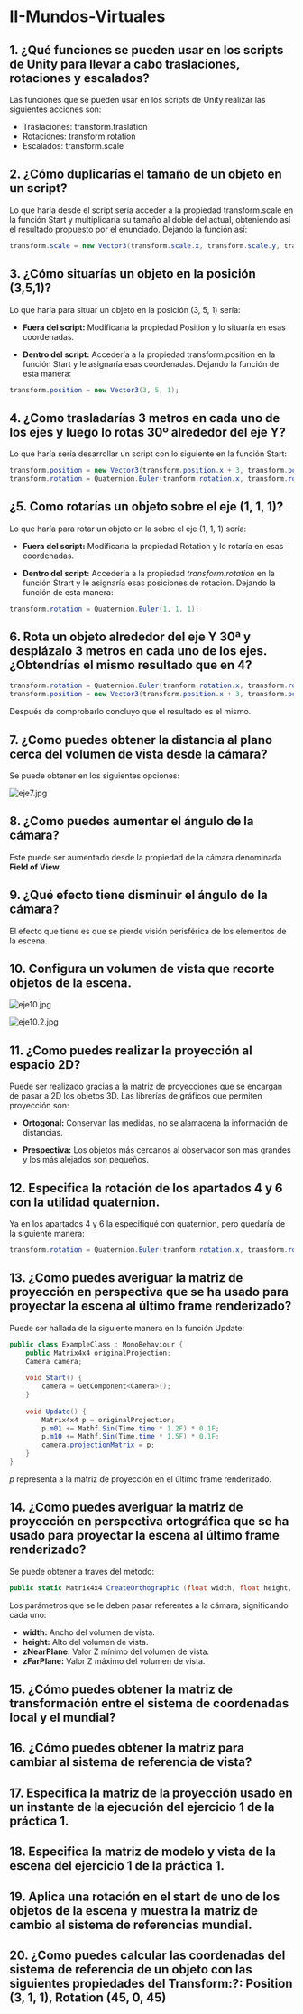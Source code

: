 # II-Mundos-Virtuales

## 1. ¿Qué funciones se pueden usar en los scripts de Unity para llevar a cabo traslaciones, rotaciones y escalados? 

Las funciones que se pueden usar en los scripts de Unity realizar las siguientes acciones son: 

* Traslaciones: transform.traslation
* Rotaciones: transform.rotation 
* Escalados: transform.scale

## 2. ¿Cómo duplicarías el tamaño de un objeto en un script?

Lo que haría desde el script sería acceder a la propiedad transform.scale en la función Start y multiplicaría su tamaño al doble del actual, obteniendo así el resultado propuesto por el enunciado. Dejando la función así: 

```c#
transform.scale = new Vector3(transform.scale.x, transform.scale.y, transform.scale.z) * 2;
```

## 3. ¿Cómo situarías un objeto en la posición (3,5,1)?

Lo que haría para situar un objeto en la posición (3, 5, 1) sería:

* **Fuera del script:** Modificaría la propiedad Position y lo situaría en esas coordenadas.

* **Dentro del script:** Accedería a la propiedad transform.position en la función Start y le asignaría esas coordenadas. Dejando la función de esta manera:

```c#
transform.position = new Vector3(3, 5, 1);
```

## 4. ¿Como trasladarías 3 metros en cada uno de los ejes y luego lo rotas 30º alrededor del eje Y?

Lo que haría sería desarrollar un script con lo siguiente en la función Start: 

```c#
transform.position = new Vector3(transform.position.x + 3, transform.position.y + 3, transform.position.z + 3); 
transform.rotation = Quaternion.Euler(tranform.rotation.x, transform.rotation.y + 30, transform.rotation.z);
```

## ¿5. Como rotarías un objeto sobre el eje (1, 1, 1)?

Lo que haría para rotar un objeto en la sobre el eje (1, 1, 1) sería: 

* **Fuera del script:** Modificaría la propiedad Rotation y lo rotaría en esas coordenadas.

* **Dentro del script:** Accedería a la propiedad *transform.rotation* en la función Strart y le asignaría esas posiciones de rotación. Dejando la función de esta manera: 

```c#
transform.rotation = Quaternion.Euler(1, 1, 1);
```

## 6. Rota un objeto alrededor del eje Y 30ª y desplázalo 3 metros en cada uno de los ejes. ¿Obtendrías el mismo resultado que en 4?

```c#
transform.rotation = Quaternion.Euler(tranform.rotation.x, transform.rotation.y + 30, transform.rotation.z);
transform.position = new Vector3(transform.position.x + 3, transform.position.y + 3, transform.position.z + 3); 
```

Después de comprobarlo concluyo que el resultado es el mismo.

## 7. ¿Como puedes obtener la distancia al plano cerca del volumen de vista desde la cámara?

Se puede obtener en los siguientes opciones:

![eje7.jpg](/images/eje7.jpg)

## 8. ¿Como puedes aumentar el ángulo de la cámara?

Este puede ser aumentado desde la propiedad de la cámara denominada **Field of View**.

## 9. ¿Qué efecto tiene disminuir el ángulo de la cámara?

El efecto que tiene es que se pierde visión perisférica de los elementos de la escena.

## 10. Configura un volumen de vista que recorte objetos de la escena.

![eje10.jpg](/images/eje10.jpg)

![eje10.2.jpg](/images/eje10.2.jpg)

## 11. ¿Como puedes realizar la proyección al espacio 2D?

Puede ser realizado gracias a la matriz de proyecciones que se encargan de pasar a 2D los objetos 3D. Las librerías de gráficos que permiten proyección son:

* **Ortogonal:** Conservan las medidas, no se alamacena la información de distancias.

* **Prespectiva:** Los objetos más cercanos al observador son más grandes y los más alejados son pequeños.

## 12. Especifica la rotación de los apartados 4 y 6 con la utilidad quaternion.

Ya en los apartados 4 y 6 la especifiqué con quaternion, pero quedaría de la siguiente manera:

```c#
transform.rotation = Quaternion.Euler(tranform.rotation.x, transform.rotation.y + 30, transform.rotation.z);
```

## 13. ¿Como puedes averiguar la matriz de proyección en perspectiva que se ha usado para proyectar la escena al último frame renderizado?

Puede ser hallada de la siguiente manera en la función Update: 

```c#
public class ExampleClass : MonoBehaviour {
    public Matrix4x4 originalProjection;
    Camera camera;
    
    void Start() {
    	camera = GetComponent<Camera>();
    }
    
    void Update() {
        Matrix4x4 p = originalProjection;
        p.m01 += Mathf.Sin(Time.time * 1.2F) * 0.1F;
        p.m10 += Mathf.Sin(Time.time * 1.5F) * 0.1F;
        camera.projectionMatrix = p;
    }
}
```
*p* representa a la matriz de proyección en el último frame renderizado.

## 14. ¿Como puedes averiguar la matriz de proyección en perspectiva ortográfica que se ha usado para proyectar la escena al último frame renderizado?

Se puede obtener a traves del método:

```c#
public static Matrix4x4 CreateOrthographic (float width, float height, float zNearPlane, float zFarPlane);
```
Los parámetros que se le deben pasar referentes a la cámara, significando cada uno:

* **width:** Ancho del volumen de vista.
* **height:** Alto del volumen de vista. 
* **zNearPlane:** Valor Z mínimo del volumen de vista.
* **zFarPlane:** Valor Z máximo del volumen de vista.

## 15. ¿Cómo puedes obtener la matriz de transformación entre el sistema de coordenadas local y el mundial?


## 16. ¿Cómo puedes obtener la matriz para cambiar al sistema de referencia de vista?

## 17. Especifica la matriz de la proyección usado en un instante de la ejecución del ejercicio 1 de la práctica 1.

## 18. Especifica la matriz de modelo y vista de la escena del ejercicio 1 de la práctica 1.

## 19. Aplica una rotación en el start de uno de los objetos de la escena y muestra la matriz de cambio al sistema de referencias mundial.

## 20. ¿Como puedes calcular las coordenadas del sistema de referencia de un objeto con las siguientes propiedades del Transform:?: Position (3, 1, 1), Rotation (45, 0, 45)